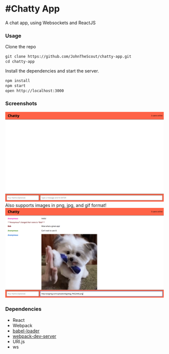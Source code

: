 #Chatty App
=====================

A chat app, using Websockets and ReactJS

### Usage

Clone the repo

```
git clone https://github.com/JohnTheScout/chatty-app.git
cd chatty-app
```

Install the dependencies and start the server.

```
npm install
npm start
open http://localhost:3000
```

### Screenshots

![main page](/screenshots/main.png?raw=true)
Also supports images in png, jpg, and gif format!
![images](/screenshots/busy.png)

### Dependencies

* React
* Webpack
* [babel-loader](https://github.com/babel/babel-loader)
* [webpack-dev-server](https://github.com/webpack/webpack-dev-server)
* URI.js
* ws
